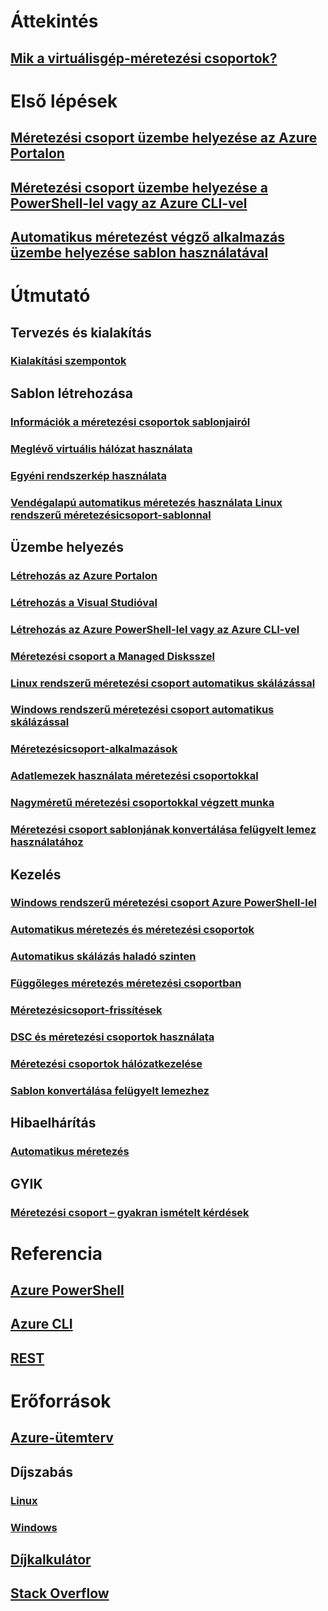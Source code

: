 # Áttekintés
## [Mik a virtuálisgép-méretezési csoportok?](virtual-machine-scale-sets-overview.md)

# Első lépések
## [Méretezési csoport üzembe helyezése az Azure Portalon](virtual-machine-scale-sets-portal-create.md)
## [Méretezési csoport üzembe helyezése a PowerShell-lel vagy az Azure CLI-vel](virtual-machine-scale-sets-create.md)
## [Automatikus méretezést végző alkalmazás üzembe helyezése sablon használatával](virtual-machine-scale-sets-deploy-scaling-app-template.md)

# Útmutató
## Tervezés és kialakítás
### [Kialakítási szempontok](virtual-machine-scale-sets-design-overview.md)

## Sablon létrehozása
### [Információk a méretezési csoportok sablonjairól](virtual-machine-scale-sets-mvss-start.md)
### [Meglévő virtuális hálózat használata](virtual-machine-scale-sets-mvss-existing-vnet.md)
### [Egyéni rendszerkép használata](virtual-machine-scale-sets-mvss-custom-image.md)
### [Vendégalapú automatikus méretezés használata Linux rendszerű méretezésicsoport-sablonnal](virtual-machine-scale-sets-mvss-guest-based-autoscale-linux.md)

## Üzembe helyezés
### [Létrehozás az Azure Portalon](virtual-machine-scale-sets-portal-create.md)
### [Létrehozás a Visual Studióval](virtual-machine-scale-sets-vs-create.md)
### [Létrehozás az Azure PowerShell-lel vagy az Azure CLI-vel](virtual-machine-scale-sets-create.md)
### [Méretezési csoport a Managed Disksszel](virtual-machine-scale-sets-managed-disks.md)
### [Linux rendszerű méretezési csoport automatikus skálázással](virtual-machine-scale-sets-linux-autoscale.md)
### [Windows rendszerű méretezési csoport automatikus skálázással](virtual-machine-scale-sets-windows-autoscale.md)
### [Méretezésicsoport-alkalmazások](virtual-machine-scale-sets-deploy-app.md)
### [Adatlemezek használata méretezési csoportokkal](virtual-machine-scale-sets-attached-disks.md)
### [Nagyméretű méretezési csoportokkal végzett munka](virtual-machine-scale-sets-placement-groups.md)
### [Méretezési csoport sablonjának konvertálása felügyelt lemez használatához](virtual-machine-scale-sets-convert-template-to-md.md)



## Kezelés
### [Windows rendszerű méretezési csoport Azure PowerShell-lel](virtual-machine-scale-sets-windows-manage.md)
### [Automatikus méretezés és méretezési csoportok](virtual-machine-scale-sets-autoscale-overview.md)
### [Automatikus skálázás haladó szinten](../monitoring-and-diagnostics/insights-advanced-autoscale-virtual-machine-scale-sets.md)
### [Függőleges méretezés méretezési csoportban](virtual-machine-scale-sets-vertical-scale-reprovision.md)
### [Méretezésicsoport-frissítések](virtual-machine-scale-sets-upgrade-scale-set.md)
### [DSC és méretezési csoportok használata](virtual-machine-scale-sets-dsc.md)
### [Méretezési csoportok hálózatkezelése](virtual-machine-scale-sets-networking.md)
### [Sablon konvertálása felügyelt lemezhez](virtual-machine-scale-sets-convert-template-to-md.md)

## Hibaelhárítás
### [Automatikus méretezés](virtual-machine-scale-sets-troubleshoot.md)

## GYIK
### [Méretezési csoport – gyakran ismételt kérdések](virtual-machine-scale-sets-faq.md)

# Referencia
## [Azure PowerShell](/powershell/azure/overview)
## [Azure CLI](../virtual-machines/azure-cli-arm-commands.md)
## [REST](/rest/api/virtualmachinescalesets/)

# Erőforrások
## [Azure-ütemterv](https://azure.microsoft.com/roadmap/?category=compute)
## Díjszabás 
### [Linux](https://azure.microsoft.com/pricing/details/virtual-machine-scale-sets/linux/)
### [Windows](https://azure.microsoft.com/pricing/details/virtual-machine-scale-sets/windows/)
## [Díjkalkulátor](https://azure.microsoft.com/pricing/calculator/)
## [Stack Overflow](http://stackoverflow.com/questions/tagged/azure-vm-scale-set)
